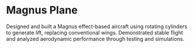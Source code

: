 # Magnus Plane
Designed and built a Magnus effect-based aircraft using rotating cylinders to generate lift, replacing conventional wings. Demonstrated stable flight and analyzed aerodynamic performance through testing and simulations.
